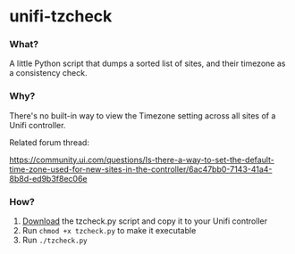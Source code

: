 # unifi-tzcheck

### What?

A little Python script that dumps a sorted list of sites, and their timezone as a consistency check.

### Why?

There's no built-in way to view the Timezone setting across all sites of a Unifi controller.

Related forum thread:

https://community.ui.com/questions/Is-there-a-way-to-set-the-default-time-zone-used-for-new-sites-in-the-controller/6ac47bb0-7143-41a4-8b8d-ed9b3f8ec06e

### How?

1. [Download][1] the tzcheck.py script and copy it to your Unifi controller
2. Run `chmod +x tzcheck.py` to make it executable
3. Run `./tzcheck.py`

[1]: https://raw.githubusercontent.com/luckman212/unifi-tzcheck/main/tzcheck.py
